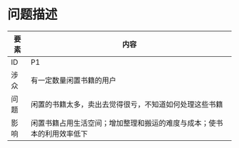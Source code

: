 # 问题描述

| **要素** | **内容** |
| --- | --- |
| ID | P1 |
| 涉众 | 有一定数量闲置书籍的用户 |
| 问题 | 闲置的书籍太多，卖出去觉得很亏，不知道如何处理这些书籍 |
| 影响 | 闲置书籍占用生活空间；增加整理和搬运的难度与成本；使书本的利用效率低下 |


